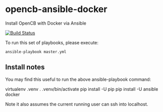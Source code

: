 # opencb-ansible-docker
Install OpenCB with Docker via Ansible

[![Build Status](https://www.travis-ci.org/JohnGarbutt/opencb-ansible-docker.svg?branch=master)](https://www.travis-ci.org/JohnGarbutt/opencb-ansible-docker)

To run this set of playbooks, please execute:

    ansible-playbook master.yml

## Install notes

You may find this useful to run the above ansible-playbook command:

  virtualenv .venv
  . .venv/bin/activate
  pip install -U pip
  pip install -U ansible docker

Note it also assumes the current running user can ssh into localhost.
